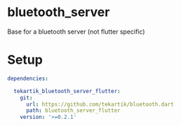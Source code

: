 # bluetooth_server

Base for a bluetooth server (not flutter specific)

# Setup

```yaml
dependencies:

  tekartik_bluetooth_server_flutter:
    git:
      url: https://github.com/tekartik/bluetooth.dart
      path: bluetooth_server_flutter
    version: '>=0.2.1'
```

